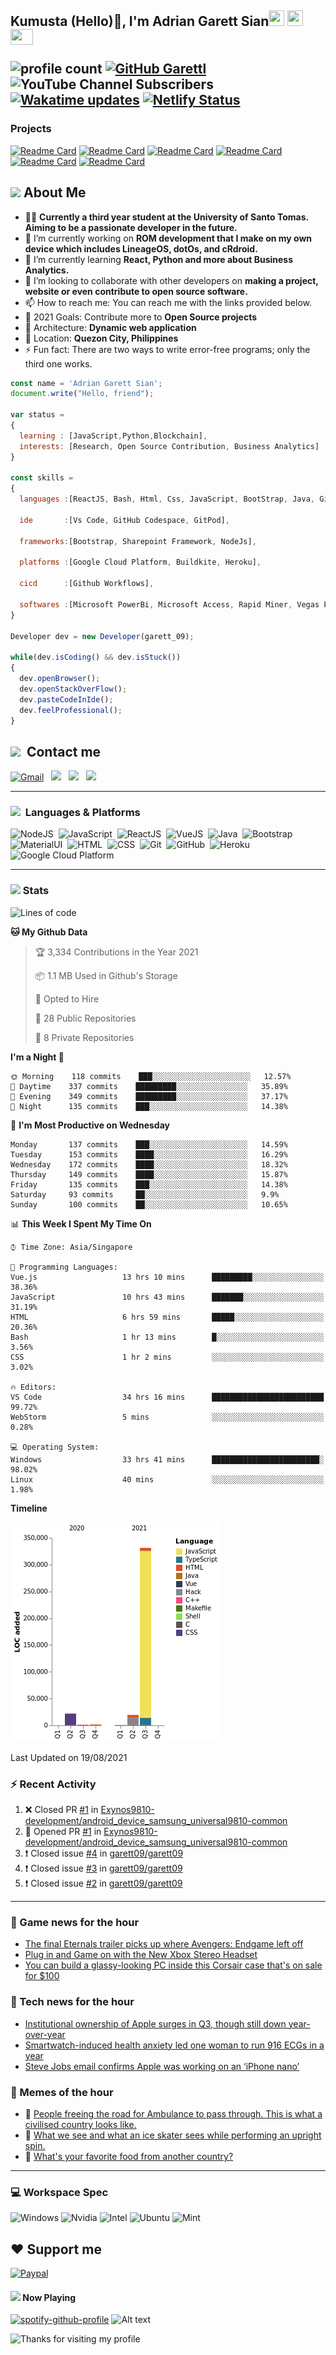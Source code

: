 <h2> Kumusta (Hello)🙏, I'm Adrian Garett Sian<img src="https://cultofthepartyparrot.com/parrots/hd/githubparrot.gif" width="25" height="25"/>
    <img src="https://cultofthepartyparrot.com/flags/hd/iranparrot.gif" width="25" height="25"/>
    <img src="https://cultofthepartyparrot.com/parrots/asyncparrot.gif" width="36" height="25"/>
 

![profile count](https://komarev.com/ghpvc/?username=garett09&color=red) 
[![GitHub Garettl](https://img.shields.io/github/followers/garett09?label=follow&style=social)](https://github.com/garett09) 
![YouTube Channel Subscribers](https://img.shields.io/youtube/channel/subscribers/UChAoCAh1jVTaMz0Sc61X5Xw?style=social) 
[![Wakatime updates](https://github.com/garett09/garett09/actions/workflows/update-commits.yml/badge.svg?branch=main)](https://github.com/garett09/garett09/actions/workflows/update-commits.yml) 
[![Netlify Status](https://api.netlify.com/api/v1/badges/62999bf4-98d2-4882-a325-da266023bf2b/deploy-status)](https://app.netlify.com/sites/cocky-mccarthy-7a67fb/deploys)
&nbsp;
    
### Projects
[![Readme Card](https://github-readme-stats.vercel.app/api/pin/?username=garett09&repo=tapos-na-ba-ang-covid-ph&show_owner=true)](https://github.com/garett09/tapos-na-ba-ang-covid-ph)
[![Readme Card](https://github-readme-stats.vercel.app/api/pin/?username=garett09&repo=covid-sucks&show_owner=true)](https://github.com/garett09/covid-sucks)
[![Readme Card](https://github-readme-stats.vercel.app/api/pin/?username=garett09&repo=afk-hotel&show_owner=true)](https://github.com/garett09/afk-hotel)
[![Readme Card](https://github-readme-stats.vercel.app/api/pin/?username=garett09&repo=garett09&show_owner=true)](https://github.com/garett09/garett09)
[![Readme Card](https://github-readme-stats.vercel.app/api/pin/?username=garett09&repo=myhub&show_owner=true)](https://github.com/garett09/myhub)
[![Readme Card](https://github-readme-stats.vercel.app/api/pin/?username=garett09&repo=techfolio&show_owner=true)](https://github.com/garett09/techfolio)


    
## <img src="https://media.giphy.com/media/fTsZNbPQxJWtor2LXE/giphy.gif"  width="30">&nbsp;About Me
-   👩‍💻  **Currently a third year student at the University of Santo Tomas. Aiming to be a passionate developer in the future.**
-   🔭  I’m currently working on  **ROM development that I make on my own device which includes LineageOS, dotOs, and cRdroid.**
-   🌱  I’m currently learning **React, Python and more about Business Analytics.**
-   👯  I’m looking to collaborate with other developers on **making a project, website or even contribute to open source software.**
-   📫  How to reach me: You can reach me with the links provided below. 
-   🥅  2021 Goals: Contribute more to **Open Source projects**
-   👷  Architecture: **Dynamic web application**
-   📍   Location: **Quezon City, Philippines** 
-   ⚡  Fun fact: There are two ways to write error-free programs; only the third one works.

```javascript
const name = 'Adrian Garett Sian';
document.write("Hello, friend");

var status = 
{ 
  learning : [JavaScript,Python,Blockchain],
  interests: [Research, Open Source Contribution, Business Analytics]
}

const skills = 
{
  languages :[ReactJS, Bash, Html, Css, JavaScript, BootStrap, Java, Git, Markdown, VueJS],
  
  ide       :[Vs Code, GitHub Codespace, GitPod],
  
  frameworks:[Bootstrap, Sharepoint Framework, NodeJs],
  
  platforms :[Google Cloud Platform, Buildkite, Heroku],
  
  cicd      :[Github Workflows],

  softwares :[Microsoft PowerBi, Microsoft Access, Rapid Miner, Vegas Pro]
}

Developer dev = new Developer(garett_09);

while(dev.isCoding() && dev.isStuck())  
{
  dev.openBrowser();
  dev.openStackOverFlow();
  dev.pasteCodeInIde();
  dev.feelProfessional();
}
```

## <img src="https://media.giphy.com/media/c5vDr1rkcbcrBwG9SX/giphy.gif" width="30">&nbsp; Contact me

<a href="mailto:adriansian@gmail.com"><img alt="Gmail" src="https://img.shields.io/badge/Gmail-D14836?style=for-the-badge&logo=gmail&logoColor=white" /></a> &nbsp;
<a href="https://instagram.com/adriansian"><img src="https://img.shields.io/badge/@adriansian_-E4405F?style=for-the-badge&logo=instagram&logoColor=white"/></a> &nbsp;
<a href="https://t.me/garett_09"><img src="https://img.shields.io/badge/@garett_09_-2CA5E0?style=for-the-badge&logo=telegram&logoColor=white"/></a> &nbsp;
<a href="https://www.linkedin.com/in/adrian-garett-sian-766775159/"><img src="https://img.shields.io/badge/-Adrian%20Garett%20Sian-blue?style=flat-square&logo=Linkedin&logoColor=white&link=https://www.linkedin.com/in/adrian-garett-sian-766775159/"/></a> &nbsp;

---

###  <img src="https://media.giphy.com/media/WUlplcMpOCEmTGBtBW/giphy.gif" width="30"> &nbsp;Languages & Platforms

![NodeJS](https://img.shields.io/badge/Node.js-43853D?style=for-the-badge&logo=node.js&logoColor=white)&nbsp;
![JavaScript](https://img.shields.io/badge/JavaScript-F7DF1E?style=for-the-badge&logo=javascript&logoColor=black)&nbsp;
![ReactJS](https://img.shields.io/badge/React.js-20232A?style=for-the-badge&logo=react&logoColor=61DAFB)&nbsp;
![VueJS](https://img.shields.io/badge/Vue.js-35495E?style=for-the-badge&logo=vuedotjs&logoColor=4FC08D)&nbsp;
![Java](https://img.shields.io/badge/Java-ED8B00?style=for-the-badge&logo=java&logoColor=white)&nbsp;
![Bootstrap](https://img.shields.io/badge/Bootstrap-563D7C?style=for-the-badge&logo=bootstrap&logoColor=white)&nbsp;
![MaterialUI](https://img.shields.io/badge/Material--UI-0081CB?style=for-the-badge&logo=material-ui&logoColor=white)&nbsp;
![HTML](https://img.shields.io/badge/HTML-E34F26?style=for-the-badge&logo=html5&logoColor=white)&nbsp;
![CSS](https://img.shields.io/badge/CSS-1572B6?style=for-the-badge&logo=css&logoColor=white)&nbsp;
![Git](https://img.shields.io/badge/git-%23F05033.svg?style=for-the-badge&logo=git&logoColor=white)&nbsp;
![GitHub](https://img.shields.io/badge/GitHub-100000?style=for-the-badge&logo=github&logoColor=white)&nbsp;
![Heroku](https://img.shields.io/badge/Heroku-430098?style=for-the-badge&logo=heroku&logoColor=white)&nbsp;
![Google Cloud Platform](https://img.shields.io/badge/Google_Cloud-4285F4?style=for-the-badge&logo=google-cloud&logoColor=white)&nbsp;

---

### <img src="https://media.giphy.com/media/l378c04F2fjeZ7vH2/giphy.gif" width="30">&nbsp;Stats


<!--START_SECTION:waka-->
![Lines of code](https://img.shields.io/badge/From%20Hello%20World%20I%27ve%20Written-376818%20lines%20of%20code-blue)

**🐱 My Github Data** 

> 🏆 3,334 Contributions in the Year 2021
 > 
> 📦 1.1 MB Used in Github's Storage 
 > 
> 💼 Opted to Hire
 > 
> 📜 28 Public Repositories 
 > 
> 🔑 8 Private Repositories  
 > 
**I'm a Night 🦉** 

```text
🌞 Morning    118 commits    ███░░░░░░░░░░░░░░░░░░░░░░   12.57% 
🌆 Daytime    337 commits    █████████░░░░░░░░░░░░░░░░   35.89% 
🌃 Evening    349 commits    █████████░░░░░░░░░░░░░░░░   37.17% 
🌙 Night      135 commits    ███░░░░░░░░░░░░░░░░░░░░░░   14.38%

```
📅 **I'm Most Productive on Wednesday** 

```text
Monday       137 commits    ███░░░░░░░░░░░░░░░░░░░░░░   14.59% 
Tuesday      153 commits    ████░░░░░░░░░░░░░░░░░░░░░   16.29% 
Wednesday    172 commits    ████░░░░░░░░░░░░░░░░░░░░░   18.32% 
Thursday     149 commits    ████░░░░░░░░░░░░░░░░░░░░░   15.87% 
Friday       135 commits    ███░░░░░░░░░░░░░░░░░░░░░░   14.38% 
Saturday     93 commits     ██░░░░░░░░░░░░░░░░░░░░░░░   9.9% 
Sunday       100 commits    ██░░░░░░░░░░░░░░░░░░░░░░░   10.65%

```


📊 **This Week I Spent My Time On** 

```text
⌚︎ Time Zone: Asia/Singapore

💬 Programming Languages: 
Vue.js                   13 hrs 10 mins      █████████░░░░░░░░░░░░░░░░   38.36% 
JavaScript               10 hrs 43 mins      ███████░░░░░░░░░░░░░░░░░░   31.19% 
HTML                     6 hrs 59 mins       █████░░░░░░░░░░░░░░░░░░░░   20.36% 
Bash                     1 hr 13 mins        █░░░░░░░░░░░░░░░░░░░░░░░░   3.56% 
CSS                      1 hr 2 mins         ░░░░░░░░░░░░░░░░░░░░░░░░░   3.02%

🔥 Editors: 
VS Code                  34 hrs 16 mins      █████████████████████████   99.72% 
WebStorm                 5 mins              ░░░░░░░░░░░░░░░░░░░░░░░░░   0.28%

💻 Operating System: 
Windows                  33 hrs 41 mins      ████████████████████████░   98.02% 
Linux                    40 mins             ░░░░░░░░░░░░░░░░░░░░░░░░░   1.98%

```

**Timeline**

![Chart not found](https://raw.githubusercontent.com/garett09/garett09/main/charts/bar_graph.png) 


 Last Updated on 19/08/2021
<!--END_SECTION:waka-->

### :zap: Recent Activity

<!--START_SECTION:activity-->
1. ❌ Closed PR [#1](https://github.com/Exynos9810-development/android_device_samsung_universal9810-common/pull/1) in [Exynos9810-development/android_device_samsung_universal9810-common](https://github.com/Exynos9810-development/android_device_samsung_universal9810-common)
2. 💪 Opened PR [#1](https://github.com/Exynos9810-development/android_device_samsung_universal9810-common/pull/1) in [Exynos9810-development/android_device_samsung_universal9810-common](https://github.com/Exynos9810-development/android_device_samsung_universal9810-common)
3. ❗️ Closed issue [#4](https://github.com/garett09/garett09/issues/4) in [garett09/garett09](https://github.com/garett09/garett09)
4. ❗️ Closed issue [#3](https://github.com/garett09/garett09/issues/3) in [garett09/garett09](https://github.com/garett09/garett09)
5. ❗️ Closed issue [#2](https://github.com/garett09/garett09/issues/2) in [garett09/garett09](https://github.com/garett09/garett09)
<!--END_SECTION:activity-->

---

### 📣 Game news for the hour

<!-- GAME:START -->
 - [The final Eternals trailer picks up where Avengers: Endgame left off](https://www.polygon.com/22632170/eternals-trailer-release-date-avengers-marvel-order)
 - [Plug in and Game on with the New Xbox Stereo Headset](https://news.xbox.com/en-us/2021/08/19/game-on-with-new-xbox-stereo-headset/)
 - [You can build a glassy-looking PC inside this Corsair case that's on sale for $100](https://www.pcgamer.com/you-can-build-a-glassy-looking-pc-inside-this-corsair-case-thats-on-sale-for-dollar100)<!-- GAME:END -->

### 📣 Tech news for the hour

<!-- TECH:START -->
 - [Institutional ownership of Apple surges in Q3, though still down year-over-year](https://appleinsider.com/articles/21/08/19/institutional-ownership-of-apple-surges-in-q3-though-still-down-year-over-year?utm_medium=rss)
 - [Smartwatch-induced health anxiety led one woman to run 916 ECGs in a year](https://www.theverge.com/2021/8/19/22630463/smartwatch-health-anxiety-heart-alerts-patient-education)
 - [Steve Jobs email confirms Apple was working on an ‘iPhone nano’](https://www.theverge.com/2021/8/19/22631541/steve-jobs-email-apple-iphone-nano-epic-lawsuit)<!-- TECH:END -->

### 📣 Memes of the hour

<!-- MEMES:START -->
 - 🚖 [People freeing the road for Ambulance to pass through. This is what a civilised country looks like.](http://9gag.com/gag/aoMw61A)
 - 🚯 [What we see and what an ice skater sees while performing an upright spin.](http://9gag.com/gag/abVwoYb)
 - 🚯 [What&#039;s your favorite food from another country?](http://9gag.com/gag/aV759ow)<!-- MEMES:END -->

--- 



### 💻 Workspace Spec

![Windows](https://img.shields.io/badge/Windows-11-0078D6?style=for-the-badge&logo=windows&logoColor=white)
![Nvidia](https://img.shields.io/badge/NVIDIA-RTX3070-76B900?style=for-the-badge&logo=nvidia&logoColor=white)
![Intel](https://img.shields.io/badge/Intel-Core_i7_10th-0071C5?style=for-the-badge&logo=intel&logoColor=white)
![Ubuntu](https://img.shields.io/badge/Ubuntu-E95420?style=for-the-badge&logo=ubuntu&logoColor=white)
![Mint](https://img.shields.io/badge/Linux_Mint-87CF3E?style=for-the-badge&logo=linux-mint&logoColor=white)


## ❤ Support me
[![Paypal](https://img.shields.io/badge/PayPal-garett_09?style=for-the-badge&logo=paypal&logoColor=white)](https://paypal.me/garett_09)


#### <img src="https://media.giphy.com/media/vybWlRniCXzZC/giphy.gif" width="30">&nbsp;Now Playing 

 [![spotify-github-profile](https://spotify-github-profile.vercel.app/api/view?uid=garett_09&cover_image=true&theme=default)](https://spotify-github-profile.vercel.app/api/view?uid=garett_09&redirect=true)
![Alt text](https://spotify-recently-played-readme.vercel.app/api?user=garett_09&width=510)

<img height="120" alt="Thanks for visiting my profile" width="100%" src="https://github.com/dibyendu415/dibyendu415/blob/master/marquee.svg" />
